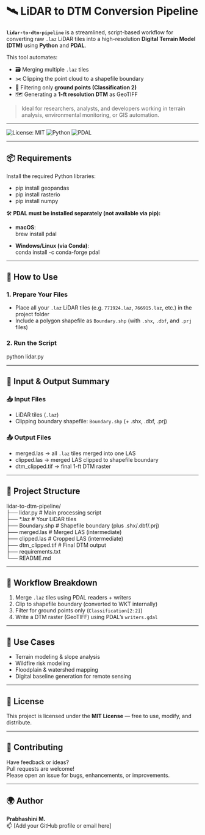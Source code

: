 # 🛰️ LiDAR to DTM Conversion Pipeline

**`lidar-to-dtm-pipeline`** is a streamlined, script-based workflow for converting raw `.laz` LiDAR tiles into a high-resolution **Digital Terrain Model (DTM)** using **Python** and **PDAL**.

This tool automates:
- 🗃️ Merging multiple `.laz` tiles  
- ✂️ Clipping the point cloud to a shapefile boundary  
- 🧹 Filtering only **ground points (Classification 2)**  
- 🗺️ Generating a **1-ft resolution DTM** as GeoTIFF

> Ideal for researchers, analysts, and developers working in terrain analysis, environmental monitoring, or GIS automation.

---

![License: MIT](https://img.shields.io/badge/license-MIT-green.svg)
![Python](https://img.shields.io/badge/Python-3.9%2B-blue)
![PDAL](https://img.shields.io/badge/Built%20with-PDAL-blueviolet)

---

## 📦 Requirements

Install the required Python libraries:

- pip install geopandas  
- pip install rasterio  
- pip install numpy  

🛠️ **PDAL must be installed separately (not available via pip):**

- **macOS**:  
  brew install pdal

- **Windows/Linux (via Conda)**:  
  conda install -c conda-forge pdal

---

## 🚀 How to Use

### 1. Prepare Your Files

- Place all your `.laz` LiDAR tiles (e.g. `771924.laz`, `766915.laz`, etc.) in the project folder  
- Include a polygon shapefile as `Boundary.shp` (with `.shx`, `.dbf`, and `.prj` files)

### 2. Run the Script

python lidar.py

---

## 📂 Input & Output Summary

### 📥 Input Files
- LiDAR tiles (`.laz`)
- Clipping boundary shapefile: `Boundary.shp` (+ .shx, .dbf, .prj)

### 📤 Output Files
- merged.las → all `.laz` tiles merged into one LAS
- clipped.las → merged LAS clipped to shapefile boundary
- dtm_clipped.tif → final 1-ft DTM raster

---

## 📁 Project Structure

lidar-to-dtm-pipeline/  
├── lidar.py              # Main processing script  
├── *.laz                 # Your LiDAR tiles  
├── Boundary.shp          # Shapefile boundary (plus .shx/.dbf/.prj)  
├── merged.las            # Merged LAS (intermediate)  
├── clipped.las           # Cropped LAS (intermediate)  
├── dtm_clipped.tif       # Final DTM output  
├── requirements.txt  
└── README.md  

---

## 🔄 Workflow Breakdown

1. Merge `.laz` tiles using PDAL readers + writers  
2. Clip to shapefile boundary (converted to WKT internally)  
3. Filter for ground points only (`Classification[2:2]`)  
4. Write a DTM raster (GeoTIFF) using PDAL’s `writers.gdal`

---

## 🧪 Use Cases

- Terrain modeling & slope analysis  
- Wildfire risk modeling  
- Floodplain & watershed mapping  
- Digital baseline generation for remote sensing

---

## 📜 License

This project is licensed under the **MIT License** — free to use, modify, and distribute.

---

## 🤝 Contributing

Have feedback or ideas?  
Pull requests are welcome!  
Please open an issue for bugs, enhancements, or improvements.

---

## 🌍 Author

**Prabhashini M.**  
📫 [Add your GitHub profile or email here]



